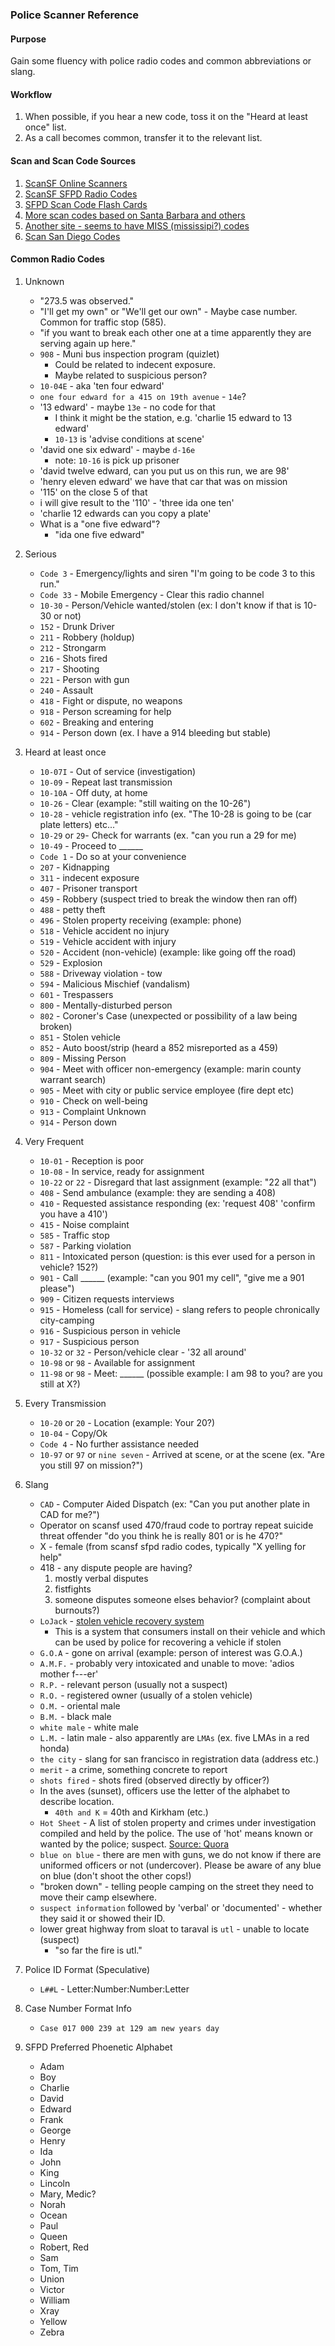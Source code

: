 
### Police Scanner Reference


#### Purpose

Gain some fluency with police radio codes and common abbreviations or slang.


#### Workflow

1. When possible, if you hear a new code, toss it on the "Heard at least once" list. 
2. As a call becomes common, transfer it to the relevant list.


#### Scan and Scan Code Sources

1. [ScanSF Online Scanners](https://scansf.com/)
2. [ScanSF SFPD Radio Codes](https://scansf.com/sfpd_radio_codes.txt)
3. [SFPD Scan Code Flash Cards](https://quizlet.com/13982926/sfpd-radio-codes-flash-cards/)
4. [More scan codes based on Santa Barbara and others](http://www.mendosa.com/code.html)
5. [Another site - seems to have MISS (mississipi?) codes](http://www.textfiles.com/hamradio/police.txt)
6. [Scan San Diego Codes](http://www.scansandiego.net/Scanner/police_codes.html)


#### Common Radio Codes


1. Unknown

    - "273.5 was observed."
    - "I'll get my own" or "We'll get our own" - Maybe case number. Common for traffic stop (585).
    - "if you want to break each other one at a time apparently they are serving again up here."
    - `908` - Muni bus inspection program (quizlet)
        - Could be related to indecent exposure. 
        - Maybe related to suspicious person?
    - `10-04E` - aka 'ten four edward'
    - `one four edward for a 415 on 19th avenue` - `14e`?
    - '13 edward' - maybe `13e` - no code for that
        - I think it might be the station, e.g. 'charlie 15 edward to 13 edward'
        - `10-13` is 'advise conditions at scene'
    - 'david one six edward' - maybe `d-16e`
        - note: `10-16` is pick up prisoner
    - 'david twelve edward, can you put us on this run, we are 98'
    - 'henry eleven edward' we have that car that was on mission
    - '115' on the close 5 of that
    - i will give result to the '110' - 'three ida one ten'
    - 'charlie 12 edwards can you copy a plate'
    - What is a "one five edward"? 
        - "ida one five edward"


2. Serious

    - `Code 3` - Emergency/lights and siren "I'm going to be code 3 to this run."
    - `Code 33` - Mobile Emergency - Clear this radio channel
    - `10-30` - Person/Vehicle wanted/stolen (ex: I don't know if that is 10-30 or not)
    - `152` - Drunk Driver
    - `211` - Robbery (holdup)
    - `212` - Strongarm
    - `216` - Shots fired
    - `217` - Shooting
    - `221` - Person with gun
    - `240` - Assault
    - `418` - Fight or dispute, no weapons
    - `918` - Person screaming for help
    - `602` - Breaking and entering
    - `914` - Person down (ex. I have a 914 bleeding but stable)


3. Heard at least once

    - `10-07I` - Out of service (investigation)
    - `10-09` - Repeat last transmission
    - `10-10A` - Off duty, at home
    - `10-26` - Clear (example: "still waiting on the 10-26")   
    - `10-28` - vehicle registration info (ex. "The 10-28 is going to be (car plate letters) etc..."
    - `10-29` or `29`- Check for warrants (ex. "can you run a 29 for me)
    - `10-49` - Proceed to ______
    - `Code 1` - Do so at your convenience
    - `207` - Kidnapping
    - `311` - indecent exposure
    - `407` - Prisoner transport
    - `459` - Robbery (suspect tried to break the window then ran off)
    - `488` - petty theft
    - `496` - Stolen property receiving (example: phone)
    - `518` - Vehicle accident no injury
    - `519` - Vehicle accident with injury
    - `520` - Accident (non-vehicle) (example: like going off the road)
    - `529` - Explosion
    - `588` - Driveway violation - tow
    - `594` - Malicious Mischief (vandalism)
    - `601` - Trespassers
    - `800` - Mentally-disturbed person
    - `802` - Coroner's Case (unexpected or possibility of a law being broken)
    - `851` - Stolen vehicle
    - `852` - Auto boost/strip (heard a 852 misreported as a 459)
    - `809` - Missing Person
    - `904` - Meet with officer non-emergency (example: marin county warrant search)
    - `905` - Meet with city or public service employee (fire dept etc)
    - `910` - Check on well-being
    - `913` - Complaint Unknown
    - `914` - Person down


4. Very Frequent

    - `10-01` - Reception is poor
    - `10-08` - In service, ready for assignment
    - `10-22` or `22` - Disregard that last assignment (example: "22 all that")
    - `408` - Send ambulance (example: they are sending a 408)
    - `410` - Requested assistance responding (ex: 'request 408' 'confirm you have a 410')
    - `415` - Noise complaint
    - `585` - Traffic stop
    - `587` - Parking violation
    - `811` - Intoxicated person (question: is this ever used for a person in vehicle? 152?)
    - `901` - Call ______ (example: "can you 901 my cell", "give me a 901 please")
    - `909` - Citizen requests interviews
    - `915` - Homeless (call for service) - slang refers to people chronically city-camping 
    - `916` - Suspicious person in vehicle
    - `917` - Suspicious person
    - `10-32` or `32` - Person/vehicle clear - '32 all around'
    - `10-98` or `98` - Available for assignment
    - `11-98` or `98` - Meet: ______ (possible example: I am 98 to you? are you still at X?)


5. Every Transmission

    - `10-20` or `20` - Location (example: Your 20?)
    - `10-04` - Copy/Ok
    - `Code 4` - No further assistance needed
    - `10-97` or `97` or `nine seven` - Arrived at scene, or at the scene (ex. "Are you still 97 on mission?")


6. Slang

    - `CAD` - Computer Aided Dispatch (ex: "Can you put another plate in CAD for me?")
    - Operator on scansf used 470/fraud code to portray repeat suicide threat offender "do you think he is really 801 or is he 470?"
    - X - female (from scansf sfpd radio codes, typically "X yelling for help"
    - 418 - any dispute people are having?
        1. mostly verbal disputes
        2. fistfights
        3. someone disputes someone elses behavior? (complaint about burnouts?)
    - `LoJack` - [stolen vehicle recovery system](https://en.wikipedia.org/wiki/LoJack)
        - This is a system that consumers install on their vehicle and which can be used by police for recovering a vehicle if stolen
    - `G.O.A` - gone on arrival (example: person of interest was G.O.A.)
    - `A.M.F.` - probably very intoxicated and unable to move: 'adios mother f---er'
    - `R.P.` - relevant person (usually not a suspect)
    - `R.O.` - registered owner (usually of a stolen vehicle)
    - `O.M.` - oriental male
    - `B.M.` - black male
    - `white male` - white male
    - `L.M.` - latin male - also apparently are `LMAs` (ex. five LMAs in a red honda)
    - `the city` - slang for san francisco in registration data (address etc.)
    - `merit` - a crime, something concrete to report
    - `shots fired` - shots fired (observed directly by officer?)
    - In the aves (sunset), officers use the letter of the alphabet to describe location.
        - `40th and K` = 40th and Kirkham (etc.)
    - `Hot Sheet` - A list of stolen property and crimes under investigation compiled and held by the police.  The use of 'hot' means known or wanted by the police; suspect. [Source: Quora](https://www.quora.com/What-is-a-hot-sheet)
    - `blue on blue` - there are men with guns, we do not know if there are uniformed officers or not (undercover). Please be aware of any blue on blue (don't shoot the other cops!)
    - "broken down" - telling people camping on the street they need to move their camp elsewhere.
    - `suspect information` followed by 'verbal' or 'documented' - whether they said it or showed their ID.
    - lower great highway from sloat to taraval is `utl` - unable to locate (suspect)
        - "so far the fire is utl."


7. Police ID Format (Speculative)

    - `L##L` - Letter:Number:Number:Letter

8. Case Number Format Info

    - `Case 017 000 239 at 129 am new years day`


9. SFPD Preferred Phoenetic Alphabet

    - Adam
    - Boy
    - Charlie
    - David
    - Edward
    - Frank
    - George
    - Henry
    - Ida
    - John
    - King
    - Lincoln
    - Mary, Medic?
    - Norah
    - Ocean
    - Paul
    - Queen
    - Robert, Red
    - Sam
    - Tom, Tim
    - Union
    - Victor
    - William
    - Xray
    - Yellow
    - Zebra

